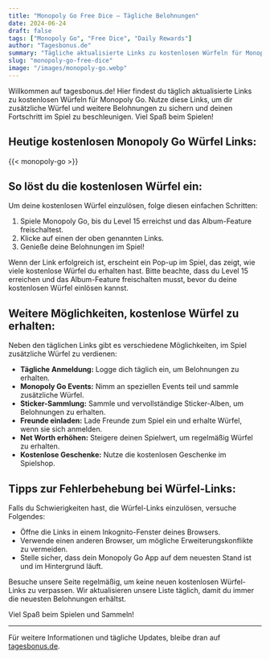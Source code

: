 ```yaml
---
title: "Monopoly Go Free Dice – Tägliche Belohnungen"
date: 2024-06-24
draft: false
tags: ["Monopoly Go", "Free Dice", "Daily Rewards"]
author: "Tagesbonus.de"
summary: "Tägliche aktualisierte Links zu kostenlosen Würfeln für Monopoly Go. Sichern Sie sich jetzt Ihre Belohnungen!"
slug: "monopoly-go-free-dice"
image: "/images/monopoly-go.webp"
---
```


Willkommen auf tagesbonus.de! Hier findest du täglich aktualisierte Links zu kostenlosen Würfeln für Monopoly Go. Nutze diese Links, um dir zusätzliche Würfel und weitere Belohnungen zu sichern und deinen Fortschritt im Spiel zu beschleunigen. Viel Spaß beim Spielen!

## Heutige kostenlosen Monopoly Go Würfel Links:

{{< monopoly-go >}}

## So löst du die kostenlosen Würfel ein:

Um deine kostenlosen Würfel einzulösen, folge diesen einfachen Schritten:
1. Spiele Monopoly Go, bis du Level 15 erreichst und das Album-Feature freischaltest.
2. Klicke auf einen der oben genannten Links.
3. Genieße deine Belohnungen im Spiel!

Wenn der Link erfolgreich ist, erscheint ein Pop-up im Spiel, das zeigt, wie viele kostenlose Würfel du erhalten hast. Bitte beachte, dass du Level 15 erreichen und das Album-Feature freischalten musst, bevor du deine kostenlosen Würfel einlösen kannst.

## Weitere Möglichkeiten, kostenlose Würfel zu erhalten:

Neben den täglichen Links gibt es verschiedene Möglichkeiten, im Spiel zusätzliche Würfel zu verdienen:
- **Tägliche Anmeldung:** Logge dich täglich ein, um Belohnungen zu erhalten.
- **Monopoly Go Events:** Nimm an speziellen Events teil und sammle zusätzliche Würfel.
- **Sticker-Sammlung:** Sammle und vervollständige Sticker-Alben, um Belohnungen zu erhalten.
- **Freunde einladen:** Lade Freunde zum Spiel ein und erhalte Würfel, wenn sie sich anmelden.
- **Net Worth erhöhen:** Steigere deinen Spielwert, um regelmäßig Würfel zu erhalten.
- **Kostenlose Geschenke:** Nutze die kostenlosen Geschenke im Spielshop.

## Tipps zur Fehlerbehebung bei Würfel-Links:

Falls du Schwierigkeiten hast, die Würfel-Links einzulösen, versuche Folgendes:
- Öffne die Links in einem Inkognito-Fenster deines Browsers.
- Verwende einen anderen Browser, um mögliche Erweiterungskonflikte zu vermeiden.
- Stelle sicher, dass dein Monopoly Go App auf dem neuesten Stand ist und im Hintergrund läuft.

Besuche unsere Seite regelmäßig, um keine neuen kostenlosen Würfel-Links zu verpassen. Wir aktualisieren unsere Liste täglich, damit du immer die neuesten Belohnungen erhältst.

Viel Spaß beim Spielen und Sammeln!

---

Für weitere Informationen und tägliche Updates, bleibe dran auf [tagesbonus.de](https://tagesbonus.de).